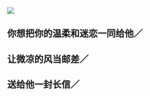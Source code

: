<img src="https://steamcard.vercel.app/card?steamid=76561198998904509&theme=light"/>

## 你想把你的温柔和迷恋一同给他／

## 让微凉的风当邮差／

## 送给他一封长信／
